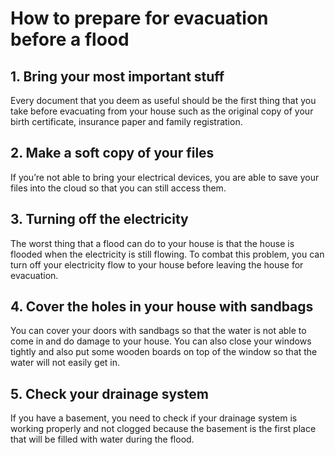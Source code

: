 # How to prepare for evacuation before a flood

## 1.	Bring your most important stuff

Every document that you deem as useful should be the first thing that you take before evacuating from your house such as the original copy of your birth certificate, insurance paper and family registration.

## 2.	Make a soft copy of your files

If you’re not able to bring your electrical devices, you are able to save your files into the cloud so that you can still access them.

## 3.	Turning off the electricity

The worst thing that a flood can do to your house is that the house is flooded when the electricity is still flowing. To combat this problem, you can turn off your electricity flow to your house before leaving the house for evacuation.

## 4.	Cover the holes in your house with sandbags

You can cover your doors with sandbags so that the water is not able to come in and do damage to your house. You can also close your windows tightly and also put some wooden boards on top of the window so that the water will not easily get in.

## 5.	Check your drainage system

If you have a basement, you need to check if your drainage system is working properly and not clogged because the basement is the first place that will be filled with water during the flood.
